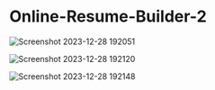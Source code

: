# Online-Resume-Builder-2




![Screenshot 2023-12-28 192051](https://github.com/SAHIL7458/Online-Resume-Builder-2/assets/144415695/28bfdba2-2bfa-4eb5-a55a-486b3221f91e)


![Screenshot 2023-12-28 192120](https://github.com/SAHIL7458/Online-Resume-Builder-2/assets/144415695/36167800-e8ec-4731-8d8f-48ddbc459b95)


![Screenshot 2023-12-28 192148](https://github.com/SAHIL7458/Online-Resume-Builder-2/assets/144415695/5e97489e-4d04-4f79-9ef5-d53dba33197c)
